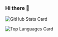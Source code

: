 ### Hi there 👋

![GitHub Stats Card](https://github-readme-stats.vercel.app/api?username=hiromu617&count_private=true&theme=tokyonight&show_icons=true)

![Top Languages Card](https://github-readme-stats.vercel.app/api/top-langs/?username=hiromu617&theme=tokyonight&layout=compact)

<!--
**hiromu617/hiromu617** is a ✨ _special_ ✨ repository because its `README.md` (this file) appears on your GitHub profile.

Here are some ideas to get you started:

- 🔭 I’m currently working on ...
- 🌱 I’m currently learning ...
- 👯 I’m looking to collaborate on ...
- 🤔 I’m looking for help with ...
- 💬 Ask me about ...
- 📫 How to reach me: ...
- 😄 Pronouns: ...
- ⚡ Fun fact: ...
-->
